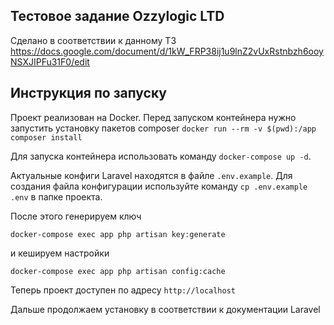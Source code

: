 ## Тестовое задание Ozzylogic LTD
Сделано в соответствии к данному ТЗ https://docs.google.com/document/d/1kW_FRP38ij1u9lnZ2vUxRstnbzh6ooyNSXJIPFu31F0/edit

## Инструкция по запуску

Проект реализован на Docker.
Перед запуском контейнера нужно запустить установку пакетов composer
``docker run --rm -v $(pwd):/app composer install``

Для запуска контейнера использовать команду
``docker-compose up -d``.

Актуальные конфиги Laravel находятся в файле ``.env.example``.
Для создания файла конфигурации используйте команду ``cp .env.example .env`` в папке проекта.

После этого генерируем ключ 

``docker-compose exec app php artisan key:generate``

и кешируем настройки 

``docker-compose exec app php artisan config:cache``

Теперь проект доступен по адресу ``http://localhost``

Дальше продолжаем установку в соответствии к документации Laravel
